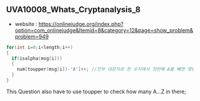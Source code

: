 ## UVA10008_Whats_Cryptanalysis_8
+ website : https://onlinejudge.org/index.php?option=com_onlinejudge&Itemid=8&category=12&page=show_problem&problem=949
```c++
for(int i=0;i<length;i++)
{
  if(isalpha(msg[i]))
  {
    num[toupper(msg[i])-'A']++; //전부 대문자로 한 숫자에서 첫번째 A를 빼면 몇번째 알바벳인지 나옴; 
  }
}
```
This Question also have to use toupper to check how many A...Z in there;
